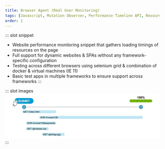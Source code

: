 ```yaml
---
title: Browser Agent (Real User Monitoring)
tags: [Javascript, Mutation Observer, Performance Timeline API, Resource Timing API, Rollup, Selenium, theintern.io]
order: 1
---
```


::: slot snippet
* Website performance monitoring snippet that gathers loading timings of resources on the page
* Full support for dynamic websites & SPAs without any framework-specific configuration
* Testing across different browsers using selenium grid & combination of docker & virtual machines (IE 11)
* Basic test apps in multiple frameworks to ensure support across frameworks
:::

::: slot images
<images-gallery>
<img src="./browser-agent-scheme.jpg" />
</images-gallery>
:::

